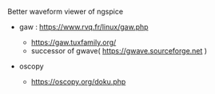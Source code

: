Better waveform viewer of ngspice

* gaw : https://www.rvq.fr/linux/gaw.php
  - https://gaw.tuxfamily.org/
  - successor of gwave( https://gwave.sourceforge.net )

* oscopy
  - https://oscopy.org/doku.php
